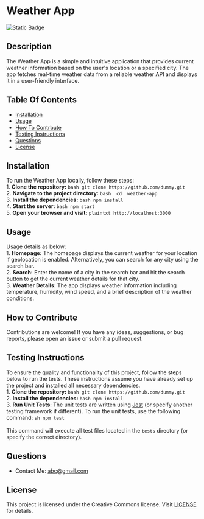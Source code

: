 
  # Weather App 

  ![Static Badge](https://img.shields.io/badge/CreativeCommons-License-yello?logo=creativecommons) 

  ## Description
The Weather App is a simple and intuitive application that provides current weather information based on the user's location or a specified city. The app fetches real-time weather data from a reliable weather API and displays it in a user-friendly interface.   

  ## Table Of Contents

  - [Installation](#installation)
  - [Usage](#usage)
  - [How To Contrbute](#how-to-contribute)
  - [Testing Instructions](#testing-instructions)
  - [Questions](#questions)
  - [License](#license)

  ## Installation
To run the Weather App locally, follow these steps:<br>1. **Clone the repository:** ```bash git clone https://github.com/dummy.git```<br>2. **Navigate to the project directory:**  ```bash  cd  weather-app```<br>3. **Install the dependencies:** ```bash npm install```<br>4. **Start the server:** ```bash npm start```<br>5. **Open your browser and visit:** ```plaintxt http://localhost:3000``` 

  ## Usage
Usage details as below:<br>1. **Homepage:** The homepage displays the current weather for your location if geolocation is enabled. Alternatively, you can search for any city using the search bar.<br>2. **Search:** Enter the name of a city in the search bar and hit the search button to get the current weather details for that city.<br>3. **Weather Details:** The app displays weather information including temperature, humidity, wind speed, and a brief description of the weather conditions. 

  ## How to Contribute
Contributions are welcome! If you have any ideas, suggestions, or bug reports, please open an issue or submit a pull request.   

  ## Testing Instructions
To ensure the quality and functionality of this project, follow the steps below to run the tests. These instructions assume you have already set up the project and installed all necessary dependencies. <br>1. **Clone the repository:** ```bash git clone https://github.com/dummy.git```<br>2. **Install the dependencies:** ```bash npm install``` <br>3. **Run Unit Tests**: The unit tests are written using [Jest](https://jestjs.io/) (or specify another testing framework if different). To run the unit tests, use the following command: ```sh npm test```<br><br>This command will execute all test files located in the `tests` directory (or specify the correct directory). 

  ## Questions
- Contact Me: abc@gmail.com 
## License
This project is licensed under the Creative Commons license. Visit [LICENSE](https://creativecommons.org/share-your-work/cclicenses/) for details.